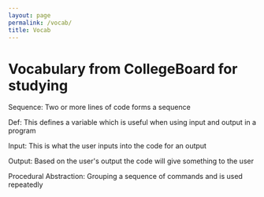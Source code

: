```yaml
---
layout: page
permalink: /vocab/
title: Vocab
---
```


# Vocabulary from CollegeBoard for studying

Sequence: Two or more lines of code forms a sequence

Def: This defines a variable which is useful when using input and output in a program

Input: This is what the user inputs into the code for an output

Output: Based on the user's output the code will give something to the user

Procedural Abstraction: Grouping a sequence of commands  and is used repeatedly